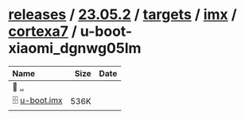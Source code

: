 ---
---

# [releases](/releases/) / [23.05.2](/releases/23.05.2/) / [targets](/releases/23.05.2/targets/) / [imx](/releases/23.05.2/targets/imx/) / [cortexa7](/releases/23.05.2/targets/imx/cortexa7/) / u-boot-xiaomi_dgnwg05lm


| Name | Size | Date |
|:---|---:|---|
| 📁 [..](../) | | |
| 🗄️ [u-boot.imx](./u-boot.imx) | 536K | |


